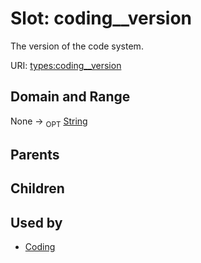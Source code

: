 
# Slot: coding__version


The version of the code system.

URI: [types:coding__version](https://example.org/ccdh/datatypes/coding__version)


## Domain and Range

None ->  <sub>OPT</sub> [String](../types/String.md)

## Parents


## Children


## Used by

 * [Coding](../classes/Coding.md)
